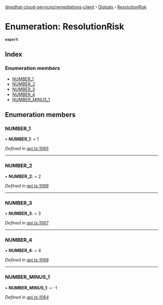 [@redhat-cloud-services/remediations-client](../README.md) › [Globals](../globals.md) › [ResolutionRisk](resolutionrisk.md)

# Enumeration: ResolutionRisk

**`export`** 

## Index

### Enumeration members

* [NUMBER_1](resolutionrisk.md#number_1)
* [NUMBER_2](resolutionrisk.md#number_2)
* [NUMBER_3](resolutionrisk.md#number_3)
* [NUMBER_4](resolutionrisk.md#number_4)
* [NUMBER_MINUS_1](resolutionrisk.md#number_minus_1)

## Enumeration members

###  NUMBER_1

• **NUMBER_1**: = 1

*Defined in [api.ts:1065](https://github.com/RedHatInsights/javascript-clients.gi/blob/master/packages/remediations/api.ts#L1065)*

___

###  NUMBER_2

• **NUMBER_2**: = 2

*Defined in [api.ts:1066](https://github.com/RedHatInsights/javascript-clients.gi/blob/master/packages/remediations/api.ts#L1066)*

___

###  NUMBER_3

• **NUMBER_3**: = 3

*Defined in [api.ts:1067](https://github.com/RedHatInsights/javascript-clients.gi/blob/master/packages/remediations/api.ts#L1067)*

___

###  NUMBER_4

• **NUMBER_4**: = 4

*Defined in [api.ts:1068](https://github.com/RedHatInsights/javascript-clients.gi/blob/master/packages/remediations/api.ts#L1068)*

___

###  NUMBER_MINUS_1

• **NUMBER_MINUS_1**: = -1

*Defined in [api.ts:1064](https://github.com/RedHatInsights/javascript-clients.gi/blob/master/packages/remediations/api.ts#L1064)*

